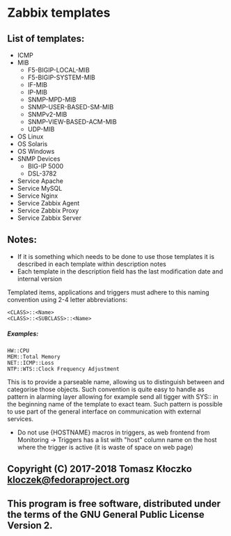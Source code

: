 # Zabbix templates

## List of templates:
- ICMP
- MIB
  - F5-BIGIP-LOCAL-MIB
  - F5-BIGIP-SYSTEM-MIB
  - IF-MIB
  - IP-MIB
  - SNMP-MPD-MIB
  - SNMP-USER-BASED-SM-MIB
  - SNMPv2-MIB
  - SNMP-VIEW-BASED-ACM-MIB
  - UDP-MIB
- OS Linux
- OS Solaris
- OS Windows
- SNMP Devices
  - BIG-IP 5000
  - DSL-3782
- Service Apache
- Service MySQL
- Service Nginx
- Service Zabbix Agent
- Service Zabbix Proxy
- Service Zabbix Server

## Notes:
* If it is something which needs to be done to use those templates it is described in each template within description notes
* Each template in the description field has the last modification date and internal version

Templated items, applications and triggers must adhere to this naming convention using 2-4 letter abbreviations:
```
<CLASS>::<Name>
<CLASS>::<SUBCLASS>::<Name>
```
##### Examples:
```
HW::CPU
MEM::Total Memory
NET::ICMP::Loss
NTP::WTS::Clock Frequency Adjustment
```
This is to provide a parseable name, allowing us to distinguish between and categorise those objects.
Such convention is quite easy to handle as pattern in alarming layer allowing for example send all tigger with SYS:: in the beginning name of the template to exact team.
Such pattern is possible to use part of the general interface on communication with external services.

* Do not use {HOSTNAME} macros in triggers, as web frontend from Monitoring -> Triggers has a list with "host" column name on the host where the trigger is active (it is waste of space on web page)

## Copyright (C) 2017-2018 Tomasz Kłoczko <kloczek@fedoraproject.org>

## This program is free software, distributed under the terms of the GNU General Public License Version 2.
